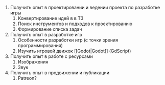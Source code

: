 1.  Получить опыт в проектировании и ведении проекта по разработке игры
	1. Конвертирование идей в в ТЗ
	2. Поиск инструментов и подходов к проектированию
	3. Формирование списка задач
2. Получить опыт в разработке игр 
	1. Особенности разработки игр (с точки зрения программирования)
	2. Изучить игровой движок [[Godot|Godot]] (GdScript)
3. Получить опыт в работе с ресурсами 
	1. Изображения
	2. Звук
4. Получить опыт в продвижении и публикации
	1.  Patreon?
